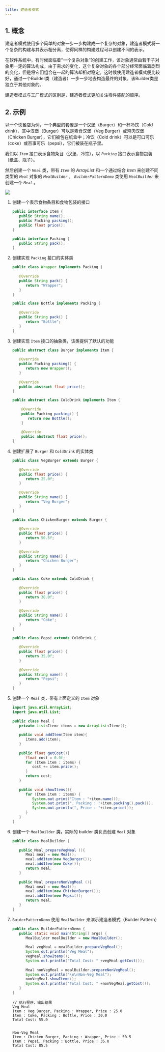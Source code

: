 ```yaml
---
title: 建造者模式
---
```


## 1. 概念

建造者模式使用多个简单的对象一步一步构建成一个复杂的对象，建造者模式将一个复杂的构建与其表示相分离，使得同样的构建过程可以创建不同的表示。

在软件系统中，有时候面临着“一个复杂对象”的创建工作，该对象通常由若干子对象用一定的算法构成，由于需求的变化，这个复杂对象的各个部分经常面临着剧烈的变化，但是将它们组合在一起的算法却相对稳定。这时候使用建造者模式便比较好，通过一个Builder类（建造者）一步一步地去构造最终的对象，该Builder类是独立于其他对象的。

建造者模式与工厂模式的区别是，建造者模式更加关注零件装配的顺序。

## 2. 示例

以一个快餐店为例，一个典型的套餐是一个汉堡（Burger）和一杯冷饮（Cold drink），其中汉堡（Burger）可以是素食汉堡（Veg Burger）或鸡肉汉堡（Chicken Burger），它们被包在纸盒中；冷饮（Cold drink）可以是可口可乐（coke）或百事可乐（pepsi），它们被装在瓶子里。

我们以 *`Item`* 接口表示食物条目（汉堡、冷饮），以 *`Packing`* 接口表示食物包装（纸盒、瓶子）。

然后创建一个 *`Meal`* 类，带有 *`Item`* 的 *ArrayList* 和一个通过结合 *Item* 来创建不同类型的 *`Meal`* 对象的 *`MealBuilder`* ， *`BuilderPatternDemo`* 类使用 *`MealBuilder`* 来创建一个 *`Meal`* 。

![](https://figure-bed.chua-n.com/notebook/Java/72.svg)

1. 创建一个表示食物条目和食物包装的接口

    ```java
    public interface Item {
       public String name();
       public Packing packing();
       public float price();    
    }
    ```

    ```java
    public interface Packing {
       public String pack();
    }
    ```

2. 创建实现 `Packing` 接口的实体类

    ```java
    public class Wrapper implements Packing {
     
       @Override
       public String pack() {
          return "Wrapper";
       }
    }
    ```

    ```java
    public class Bottle implements Packing {
     
       @Override
       public String pack() {
          return "Bottle";
       }
    }
    ```

3. 创建实现 `Item` 接口的抽象类，该类提供了默认的功能

    ```java
    public abstract class Burger implements Item {
     
       @Override
       public Packing packing() {
          return new Wrapper();
       }
     
       @Override
       public abstract float price();
    }
    ```

    ```java
    public abstract class ColdDrink implements Item {
     
        @Override
        public Packing packing() {
           return new Bottle();
        }
     
        @Override
        public abstract float price();
    }
    ```

4. 创建扩展了 `Burger` 和 `ColdDrink` 的实体类

    ```java
    public class VegBurger extends Burger {
     
       @Override
       public float price() {
          return 25.0f;
       }
     
       @Override
       public String name() {
          return "Veg Burger";
       }
    }
    ```

    ```java
    public class ChickenBurger extends Burger {
     
       @Override
       public float price() {
          return 50.5f;
       }
     
       @Override
       public String name() {
          return "Chicken Burger";
       }
    }
    ```

    ```java
    public class Coke extends ColdDrink {
     
       @Override
       public float price() {
          return 30.0f;
       }
     
       @Override
       public String name() {
          return "Coke";
       }
    }
    ```

    ```java
    public class Pepsi extends ColdDrink {
     
       @Override
       public float price() {
          return 35.0f;
       }
     
       @Override
       public String name() {
          return "Pepsi";
       }
    }
    ```

5. 创建一个 `Meal` 类，带有上面定义的 `Item` 对象

    ```java
    import java.util.ArrayList;
    import java.util.List;
     
    public class Meal {
       private List<Item> items = new ArrayList<Item>();    
     
       public void addItem(Item item){
          items.add(item);
       }
     
       public float getCost(){
          float cost = 0.0f;
          for (Item item : items) {
             cost += item.price();
          }        
          return cost;
       }
     
       public void showItems(){
          for (Item item : items) {
             System.out.print("Item : "+item.name());
             System.out.print(", Packing : "+item.packing().pack());
             System.out.println(", Price : "+item.price());
          }        
       }    
    }
    ```

6. 创建一个 `MealBuilder` 类，实际的 builder 类负责创建 `Meal` 对象

    ```java
    public class MealBuilder {
     
       public Meal prepareVegMeal (){
          Meal meal = new Meal();
          meal.addItem(new VegBurger());
          meal.addItem(new Coke());
          return meal;
       }   
     
       public Meal prepareNonVegMeal (){
          Meal meal = new Meal();
          meal.addItem(new ChickenBurger());
          meal.addItem(new Pepsi());
          return meal;
       }
    }
    ```

7. `BuiderPatternDemo` 使用 `MealBuilder` 来演示建造者模式（Builder Pattern）

    ```java
    public class BuilderPatternDemo {
       public static void main(String[] args) {
          MealBuilder mealBuilder = new MealBuilder();
     
          Meal vegMeal = mealBuilder.prepareVegMeal();
          System.out.println("Veg Meal");
          vegMeal.showItems();
          System.out.println("Total Cost: " +vegMeal.getCost());
     
          Meal nonVegMeal = mealBuilder.prepareNonVegMeal();
          System.out.println("\n\nNon-Veg Meal");
          nonVegMeal.showItems();
          System.out.println("Total Cost: " +nonVegMeal.getCost());
       }
    }
    ```

    ```text
    // 执行程序，输出结果
    Veg Meal
    Item : Veg Burger, Packing : Wrapper, Price : 25.0
    Item : Coke, Packing : Bottle, Price : 30.0
    Total Cost: 55.0
    
    
    Non-Veg Meal
    Item : Chicken Burger, Packing : Wrapper, Price : 50.5
    Item : Pepsi, Packing : Bottle, Price : 35.0
    Total Cost: 85.5
    ```

